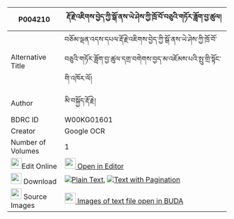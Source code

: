 |P004210|རྡོ་རྗེ་འཇིགས་བྱེད་ཀྱི་སྒོ་ནས་ཡེ་ཤེས་ཀྱི་ཁྲོ་བོ་བཅུའི་གཏོར་ཟློག་བྱ་ཚུལ། 
| --- | --- 
|Alternative Title |བཅོམ་ལྡན་འདས་དཔལ་རྡོ་རྗེ་འཇིགས་བྱེད་ཀྱི་སྒོ་ནས་ཡེ་ཤེས་ཀྱི་ཁྲོ་བོ་བཅུའི་གཏོར་ཟློག་བྱ་ཚུལ་དགྲ་བགེགས་བྱད་མ་འཇོམས་པའི་སྤུ་གྲི་སྟོང་གི་འཁོར་ལོ།
|Author| མི་བསྐྱོད་རྡོ་རྗེ།
|BDRC ID | W00KG01601
|Creator | Google OCR
|Number of Volumes| 1
|<img width="25" src="https://img.icons8.com/color/25/000000/edit-property.png">Edit Online| [<img width="25" src="https://avatars.githubusercontent.com/u/45091458?s=200&v=4"> Open in Editor](http://editor.openpecha.org/P004210)
|<img width="25" src="https://img.icons8.com/fluent/48/000000/download-2.png"/>  Download | [![](https://img.icons8.com/color/20/000000/txt.png)Plain Text](https://github.com/Openpecha/P004210/releases/download/v1/dorje_jikje_kyi_go_ne_yeshe_ky_plain_P004210.zip), [![](https://img.icons8.com/color/20/000000/txt.png)Text with Pagination](https://github.com/Openpecha/P004210/releases/download/v1/dorje_jikje_kyi_go_ne_yeshe_ky_pages_P004210.zip)
|<img width="25" src="https://img.icons8.com/plasticine/100/000000/pictures-folder.png"/>  Source Images | [<img width="25" src="https://library.bdrc.io/icons/BUDA-small.svg"> Images of text file open in BUDA](https://library.bdrc.io/show/bdr:W00KG01601)